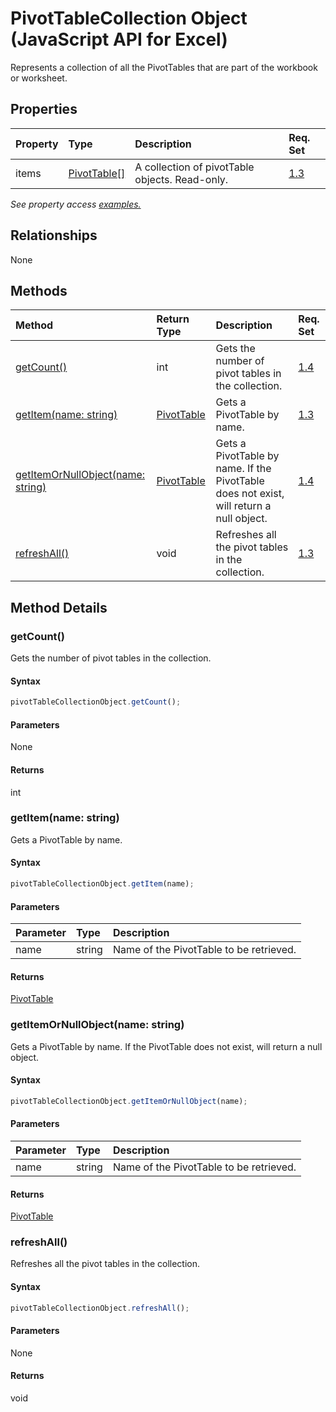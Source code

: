 # PivotTableCollection Object (JavaScript API for Excel)

Represents a collection of all the PivotTables that are part of the workbook or worksheet.

## Properties

| Property	   | Type	|Description| Req. Set|
|:---------------|:--------|:----------|:----|
|items|[PivotTable[]](pivottable.md)|A collection of pivotTable objects. Read-only.|[1.3](../requirement-sets/excel-api-requirement-sets.md)|

_See property access [examples.](#property-access-examples)_

## Relationships
None


## Methods

| Method		   | Return Type	|Description| Req. Set|
|:---------------|:--------|:----------|:----|
|[getCount()](#getcount)|int|Gets the number of pivot tables in the collection.|[1.4](../requirement-sets/excel-api-requirement-sets.md)|
|[getItem(name: string)](#getitemname-string)|[PivotTable](pivottable.md)|Gets a PivotTable by name.|[1.3](../requirement-sets/excel-api-requirement-sets.md)|
|[getItemOrNullObject(name: string)](#getitemornullobjectname-string)|[PivotTable](pivottable.md)|Gets a PivotTable by name. If the PivotTable does not exist, will return a null object.|[1.4](../requirement-sets/excel-api-requirement-sets.md)|
|[refreshAll()](#refreshall)|void|Refreshes all the pivot tables in the collection.|[1.3](../requirement-sets/excel-api-requirement-sets.md)|

## Method Details


### getCount()
Gets the number of pivot tables in the collection.

#### Syntax
```js
pivotTableCollectionObject.getCount();
```

#### Parameters
None

#### Returns
int

### getItem(name: string)
Gets a PivotTable by name.

#### Syntax
```js
pivotTableCollectionObject.getItem(name);
```

#### Parameters
| Parameter	   | Type	|Description|
|:---------------|:--------|:----------|
|name|string|Name of the PivotTable to be retrieved.|

#### Returns
[PivotTable](pivottable.md)

### getItemOrNullObject(name: string)
Gets a PivotTable by name. If the PivotTable does not exist, will return a null object.

#### Syntax
```js
pivotTableCollectionObject.getItemOrNullObject(name);
```

#### Parameters
| Parameter	   | Type	|Description|
|:---------------|:--------|:----------|
|name|string|Name of the PivotTable to be retrieved.|

#### Returns
[PivotTable](pivottable.md)

### refreshAll()
Refreshes all the pivot tables in the collection.

#### Syntax
```js
pivotTableCollectionObject.refreshAll();
```

#### Parameters
None

#### Returns
void
